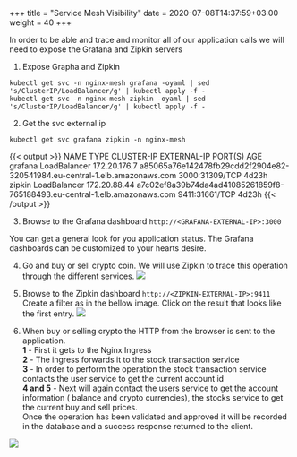+++
title = "Service Mesh Visibility"
date = 2020-07-08T14:37:59+03:00
weight = 40
+++


In order to be able and trace and monitor all of our application calls we will need to expose the Grafana and Zipkin servers 


1. Expose Grapha and Zipkin

```
kubectl get svc -n nginx-mesh grafana -oyaml | sed 's/ClusterIP/LoadBalancer/g' | kubectl apply -f -
kubectl get svc -n nginx-mesh zipkin -oyaml | sed 's/ClusterIP/LoadBalancer/g' | kubectl apply -f -
```

2. Get the svc external ip
```
kubectl get svc grafana zipkin -n nginx-mesh
```

{{< output >}}
NAME      TYPE           CLUSTER-IP     EXTERNAL-IP                                                                 PORT(S)          AGE
grafana   LoadBalancer   172.20.176.7   a85065a76e142478fb29cdd2f2904e82-320541984.eu-central-1.elb.amazonaws.com   3000:31309/TCP   4d23h
zipkin    LoadBalancer   172.20.88.44   a7c02ef8a39b74da4ad41085261859f8-765188493.eu-central-1.elb.amazonaws.com   9411:31661/TCP   4d23h
{{< /output >}}

3. Browse to the Grafana dashboard `http://<GRAFANA-EXTERNAL-IP>:3000`

You can get a general look for you application status. The Grafana dashboards can be customized to your hearts desire.

4. Go and buy or sell crypto coin. We will use Zipkin to trace this operation through the different services.
![](/images/050_040_2.JPG)



5. Browse to the Zipkin dashboard `http://<ZIPKIN-EXTERNAL-IP>:9411`
Create a filter as in the bellow image.
Click on the result that looks like the first entry.
![](/images/050_040_1.JPG)

6. When buy or selling crypto the HTTP from the browser is sent to the application.  
 **1** - First it gets to the Nginx Ingress  
 **2** - The ingress forwards it to the stock transaction service  
 **3** - In order to perform the operation the stock transaction service contacts the user service to get the current account id  
 **4 and 5** - Next will again contact the users service to get the account information ( balance and crypto currencies), the stocks service to get the current buy and sell prices.  
 Once the operation has been validated and approved it will be recorded in the database and a success response returned to the client.   
 

![](/images/nsm_trace.png)